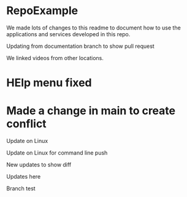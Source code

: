 # RepoExample 

We made lots of changes to this readme to document how to use the applications and services developed in this repo.

Updating from documentation branch to show pull request

We linked videos from other locations.

HElp menu fixed
=======
Made a change in main to create conflict
=======

Update on Linux

Update on Linux for command line push

New updates to show diff

Updates here

Branch test
